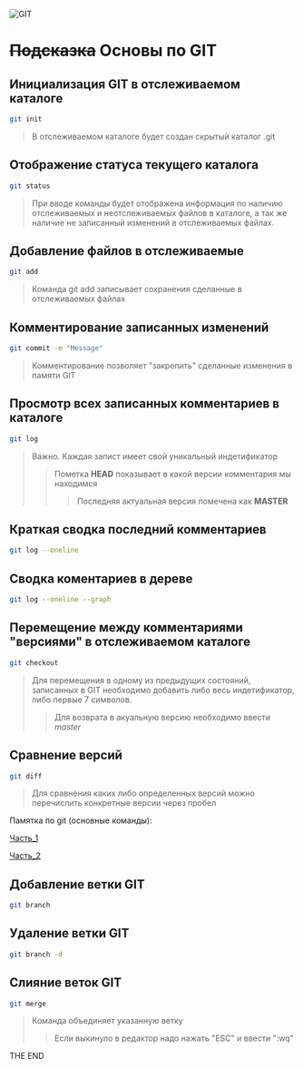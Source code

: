 ![GIT](https://kadvarus.com/wp-content/uploads/2022/09/git-100x100.jpeg) 
# ~~Подсказка~~ Основы по GIT

## Инициализация GIT в отслеживаемом каталоге
```sh
git init
```
> В отслеживаемом каталоге будет создан скрытый каталог .git

## Отображение статуса текущего каталога
```sh
git status
```
> При вводе команды будет отображена информация по наличию отслеживаемых и неотслеживаемых файлов в каталоге, а так же наличие не записанный изменений в отслеживаемых файлах.

## Добавление файлов в отслеживаемые 
``` sh
git add
```
> Команда git add записывает сохранения сделанные в отслеживаемых файлах

## Комментирование записанных изменений
``` sh
git commit -m "Message"
```
> Комментирование позволяет "закрепить" сделанные изменения в памяти GIT

## Просмотр всех записанных комментариев в каталоге
```sh
git log
```
> Важно. Каждая запист имеет свой уникальный индетификатор
>> Пометка **HEAD** показывает в какой версии комментария мы находимся
>>> Последняя актуальная версия помечена как **MASTER**

## Краткая сводка последний комментариев
``` sh
git log --oneline
```
## Сводка коментариев в дереве
``` sh
git log --oneline --graph
```

## Перемещение между комментариями "версиями" в отслеживаемом каталоге
``` sh
git checkout
```
> Для перемещения в одному из предыдущих состояний, записанных в GIT необходимо добавить либо весь индетификатор, либо первые 7 символов.
>> Для возврата в акуальную версию необходимо ввести *master*

## Сравнение версий
``` sh
git diff
```
> Для сравнения каких либо определенных версий можно перечислить конкретные версии через пробел

Памятка по git (основные команды):

[Часть_1](https://habr.com/ru/post/541258/)

[Часть_2](https://habr.com/ru/post/542616/ "Да, я просто одолжил ссылку из описания под уроком")

## Добавление ветки GIT

``` sh
git branch
```

## Удаление ветки GIT

``` sh
git branch -d
```

## Слияние веток GIT

``` sh
git merge
```
>Команда объединяет указанную ветку
>> Если выкинуло в редактор надо нажать "ESC" и ввести ":wq"

THE END